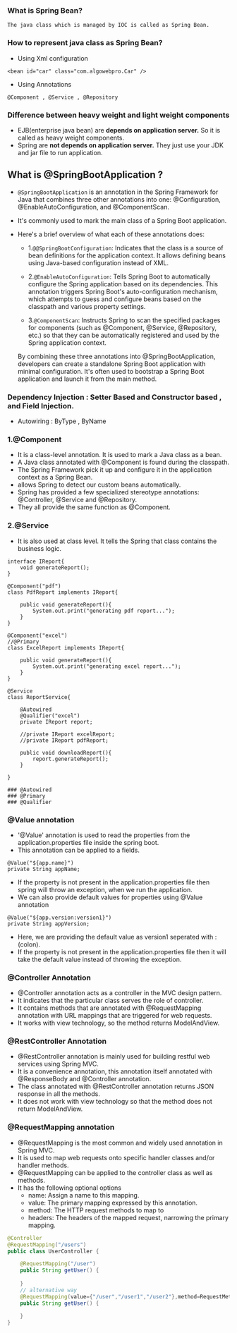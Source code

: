 ### What is Spring Bean?
    The java class which is managed by IOC is called as Spring Bean.

### How to represent java class as Spring Bean?
- Using Xml configuration
```
<bean id="car" class="com.algowebpro.Car" />
```
- Using Annotations
```
@Component , @Service , @Repository
```

### Difference between heavy weight and light weight components

- EJB(enterprise java bean) are **depends on application server.** So it is called as heavy weight components.
- Spring are **not depends on application server.** They just use your JDK and jar file to run application.


## What is @SpringBootApplication ?

- `@SpringBootApplication` is an annotation in the Spring Framework for Java that combines three other annotations into one: 
        @Configuration, @EnableAutoConfiguration, and @ComponentScan.

- It's commonly used to mark the main class of a Spring Boot application.

- Here's a brief overview of what each of these annotations does:

    - 1.`@@SpringBootConfiguration`: Indicates that the class is a source of bean definitions for the application context. It allows defining beans using Java-based configuration instead of XML.

    - 2.`@EnableAutoConfiguration`: Tells Spring Boot to automatically configure the Spring application based on its dependencies. This annotation triggers Spring Boot's auto-configuration mechanism, which attempts to guess and configure beans based on the classpath and various property settings.

    - 3.`@ComponentScan`: Instructs Spring to scan the specified packages for components (such as @Component, @Service, @Repository, etc.) so that they can be automatically registered and used by the Spring application context.

    By combining these three annotations into @SpringBootApplication, developers can create a standalone Spring Boot application with minimal configuration. It's often used to bootstrap a Spring Boot application and launch it from the main method.


### Dependency Injection : Setter Based and Constructor based , and Field Injection.
- Autowiring : ByType , ByName


### 1.@Component
- It is a class-level annotation. It is used to mark a Java class as a bean.
- A Java class annotated with @Component is found during the classpath.
- The Spring Framework pick it up and configure it in the application
context as a Spring Bean.
- allows Spring to detect our custom beans automatically.
- Spring has provided a few specialized stereotype annotations: @Controller, @Service and @Repository.
- They all provide the same function as @Component.

### 2.@Service
- It is also used at class level. It tells the Spring that class contains the business logic.





```
interface IReport{ 
    void generateReport();
}

@Component("pdf")
class PdfReport implements IReport{

    public void generateReport(){
        System.out.print("generating pdf report...");
    }
}

@Component("excel")
//@Primary
class ExcelReport implements IReport{

    public void generateReport(){
        System.out.print("generating excel report...");
    }
}

@Service
class ReportService{

    @Autowired
    @Qualifier("excel")
    private IReport report;

    //private IReport excelReport;
    //private IReport pdfReport;

    public void downloadReport(){
        report.generateReport();
    }

}

### @Autowired
### @Primary
### @Qualifier
```

### @Value annotation
- '@Value' annotation is used to read the properties from the application.properties file inside the spring boot.
- This annotation can be applied to a fields.
```
@Value("${app.name}")
private String appName;

```
-  If the property is not present in the application.properties file then spring will throw an exception, when we run the application.
- We can also provide default values for properties using @Value annotation
```
@Value("${app.version:version1}")
private String appVersion;
```
- Here, we are providing the default value as version1 seperated with : (colon).
- If the property is not present in the application.properties file then it will take the default value instead of throwing the exception.


### @Controller Annotation
- @Controller annotation acts as a controller in the MVC design pattern. 
- It indicates that the particular class serves the role of controller.
- It contains methods that are annotated with @RequestMapping annotation with URL mappings that are triggered for web requests.
- It works with view technology, so the method returns ModelAndView.


### @RestController Annotation
- @RestController annotation is mainly used for building restful web services using Spring MVC.
- It is a convenience annotation, this annotation itself annotated with @ResponseBody and @Controller annotation.
- The class annotated with @RestController annotation returns JSON response in all the methods.
- It does not work with view technology so that the method does not return ModelAndView.

### @RequestMapping annotation
- @RequestMapping is the most common and widely used annotation in Spring MVC.
- It is used to map web requests onto specific handler classes and/or handler methods.
- @RequestMapping can be applied to the controller class as well as methods.
- It has the following optional options
    - name: Assign a name to this mapping.
    - value:  The primary mapping expressed by this annotation.
    - method: The HTTP request methods to map to
    - headers: The headers of the mapped request, narrowing the primary mapping.

```java
@Controller
@RequestMapping("/users")
public class UserController {

	@RequestMapping("/user")
	public String getUser() {
		
	}
    // alternative way 
    @RequestMapping(value={"/user","/user1","/user2"},method=RequestMethod.GET)
	public String getUser() {
		
	}
}
```